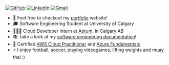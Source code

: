 [![GitHub](https://img.shields.io/badge/GitHub-181717.svg?style=for-the-badge&logo=GitHub&logoColor=white)](https://github.com/Axeloooo)
[![LinkedIn](https://img.shields.io/badge/LinkedIn-0A66C2.svg?style=for-the-badge&logo=LinkedIn&logoColor=white)](https://www.linkedin.com/in/axel-sanchez-a1089b23a/)
[![Gmail](https://img.shields.io/badge/Gmail-EA4335.svg?style=for-the-badge&logo=Gmail&logoColor=white)](mailto:axelshz@gmail.com)

- 💼 Feel free to checkout my [portfolio](https://portfolio-axelshz-gmailcoms-projects.vercel.app/) website!
- 🎓 Software Engineering Student at University of Calgary
- 👨🏼‍💻 Cloud Developer Intern at [Aptum](https://aptum.com/), in Calgary AB
- 📚 Take a look at my [software engineering documentation](https://axeloooo.github.io/mdbook/)!
- 🏅 Certified [AWS Cloud Practitioner](https://www.credly.com/badges/6f786f17-4bd1-48f9-b804-138c8d752e70/) and [Azure Fundamentals](https://learn.microsoft.com/en-us/users/axelsnchez-2277/credentials/2ee95ece9f3f4cac?ref=https%3A%2F%2Fwww.linkedin.com%2F)
- ⚡️ I enjoy football, soccer, playing videogames, lifting weights and muay thai :)
